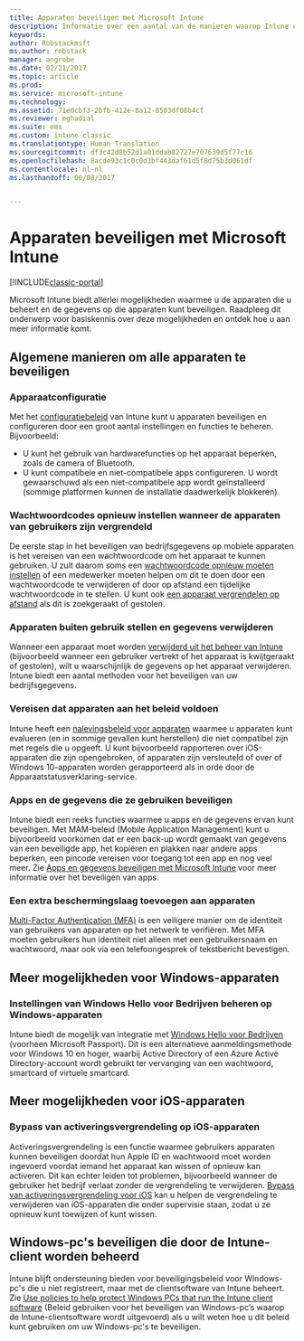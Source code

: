 ```yaml
---
title: Apparaten beveiligen met Microsoft Intune
description: Informatie over een aantal van de manieren waarop Intune uw apparaten kan beschermen tegen onbevoegde toegang en andere dreigingen.
keywords: 
author: Robstackmsft
ms.author: robstack
manager: angrobe
ms.date: 02/21/2017
ms.topic: article
ms.prod: 
ms.service: microsoft-intune
ms.technology: 
ms.assetid: 71e0cbf3-2bfb-412e-8a12-8503df08b4cf
ms.reviewer: mghadial
ms.suite: ems
ms.custom: intune-classic
ms.translationtype: Human Translation
ms.sourcegitcommit: df3c42d8b52d1a01ddab82727e707639d5f77c16
ms.openlocfilehash: 8acde93c1c0c0d3bf443daf61d5f8d75b3d061df
ms.contentlocale: nl-nl
ms.lasthandoff: 06/08/2017


---
```


# <a name="protect-devices-with-microsoft-intune"></a>Apparaten beveiligen met Microsoft Intune

[!INCLUDE[classic-portal](../includes/classic-portal.md)]

Microsoft Intune biedt allerlei mogelijkheden waarmee u de apparaten die u beheert en de gegevens op die apparaten kunt beveiligen. Raadpleeg dit onderwerp voor basiskennis over deze mogelijkheden en ontdek hoe u aan meer informatie komt.

## <a name="general-ways-to-protect-all-devices"></a>Algemene manieren om alle apparaten te beveiligen

### <a name="device-configuration"></a>Apparaatconfiguratie
Met het [configuratiebeleid](manage-settings-and-features-on-your-devices-with-microsoft-intune-policies.md) van Intune kunt u apparaten beveiligen en configureren door een groot aantal instellingen en functies te beheren. Bijvoorbeeld:
- U kunt het gebruik van hardwarefuncties op het apparaat beperken, zoals de camera of Bluetooth.
- U kunt compatibele en niet-compatibele apps configureren. U wordt gewaarschuwd als een niet-compatibele app wordt geïnstalleerd (sommige platformen kunnen de installatie daadwerkelijk blokkeren).

### <a name="reset-passcodes-when-users-are-locked-out-of-their-devices"></a>Wachtwoordcodes opnieuw instellen wanneer de apparaten van gebruikers zijn vergrendeld
De eerste stap in het beveiligen van bedrijfsgegevens op mobiele apparaten is het vereisen van een wachtwoordcode om het apparaat te kunnen gebruiken. U zult daarom soms een [wachtwoordcode opnieuw moeten instellen](use-remote-lock-and-passcode-reset-in-microsoft-intune.md) of een medewerker moeten helpen om dit te doen door een wachtwoordcode te verwijderen of door op afstand een tijdelijke wachtwoordcode in te stellen. U kunt ook [een apparaat vergrendelen op afstand](use-remote-lock-and-passcode-reset-in-microsoft-intune.md) als dit is zoekgeraakt of gestolen.

### <a name="retire-devices-and-remove-data"></a>Apparaten buiten gebruik stellen en gegevens verwijderen
Wanneer een apparaat moet worden [verwijderd uit het beheer van Intune](retire-devices-from-microsoft-intune-management.md) (bijvoorbeeld wanneer een gebruiker vertrekt of het apparaat is kwijtgeraakt of gestolen), wilt u waarschijnlijk de gegevens op het apparaat verwijderen. Intune biedt een aantal methoden voor het beveiligen van uw bedrijfsgegevens.

### <a name="require-devices-to-be-compliant"></a>Vereisen dat apparaten aan het beleid voldoen
Intune heeft een [nalevingsbeleid voor apparaten](introduction-to-device-compliance-policies-in-microsoft-intune.md) waarmee u apparaten kunt evalueren (en in sommige gevallen kunt herstellen) die niet compatibel zijn met regels die u opgeeft. U kunt bijvoorbeeld rapporteren over iOS-apparaten die zijn opengebroken, of apparaten zijn versleuteld of over of Windows 10-apparaten worden gerapporteerd als in orde door de Apparaatstatusverklaring-service.

### <a name="protect-apps-and-the-data-they-use"></a>Apps en de gegevens die ze gebruiken beveiligen
Intune biedt een reeks functies waarmee u apps en de gegevens ervan kunt beveiligen. Met MAM-beleid (Mobile Application Management) kunt u bijvoorbeeld voorkomen dat er een back-up wordt gemaakt van gegevens van een beveiligde app, het kopiëren en plakken naar andere apps beperken, een pincode vereisen voor toegang tot een app en nog veel meer. Zie [Apps en gegevens beveiligen met Microsoft Intune](protect-apps-and-data-with-microsoft-intune.md) voor meer informatie over het beveiligen van apps.

### <a name="add-an-additional-layer-of-protection-to-devices"></a>Een extra beschermingslaag toevoegen aan apparaten
[Multi-Factor Authentication (MFA)](multi-factor-authentication-azure-active-directory.md) is een veiligere manier om de identiteit van gebruikers van apparaten op het netwerk te verifiëren.  Met MFA moeten gebruikers hun identiteit niet alleen met een gebruikersnaam en wachtwoord, maar ook via een telefoongesprek of tekstbericht bevestigen.

## <a name="further-capabilities-for-windows-devices"></a>Meer mogelijkheden voor Windows-apparaten

### <a name="control-windows-hello-for-business-settings-on-windows-devices"></a>Instellingen van Windows Hello voor Bedrijven beheren op Windows-apparaten
Intune biedt de mogelijk van integratie met [Windows Hello voor Bedrijven](control-microsoft-passport-settings-on-devices-with-microsoft-intune.md) (voorheen Microsoft Passport). Dit is een alternatieve aanmeldingsmethode voor Windows 10 en hoger, waarbij Active Directory of een Azure Active Directory-account wordt gebruikt ter vervanging van een wachtwoord, smartcard of virtuele smartcard.

## <a name="further-capabilities-for-ios-devices"></a>Meer mogelijkheden voor iOS-apparaten

### <a name="bypass-activation-lock-on-ios-devices"></a>Bypass van activeringsvergrendeling op iOS-apparaten
Activeringsvergrendeling is een functie waarmee gebruikers apparaten kunnen beveiligen doordat hun Apple ID en wachtwoord moet worden ingevoerd voordat iemand het apparaat kan wissen of opnieuw kan activeren. Dit kan echter leiden tot problemen, bijvoorbeeld wanneer de gebruiker het bedrijf verlaat zonder de vergrendeling te verwijderen. [Bypass van activeringsvergrendeling voor iOS](help-protect-ios-devices-with-activation-lock-bypass-for-microsoft-intune.md) kan u helpen de vergrendeling te verwijderen van iOS-apparaten die onder supervisie staan, zodat u ze opnieuw kunt toewijzen of kunt wissen.



## <a name="protect-windows-pcs-managed-with-the-intune-client"></a>Windows-pc's beveiligen die door de Intune-client worden beheerd
Intune blijft ondersteuning bieden voor beveiligingsbeleid voor Windows-pc's die u niet registreert, maar met de clientsoftware van Intune beheert. Zie [Use policies to help protect Windows PCs that run the Intune client software](policies-to-protect-windows-pcs-in-microsoft-intune.md) (Beleid gebruiken voor het beveiligen van Windows-pc’s waarop de Intune-clientsoftware wordt uitgevoerd) als u wilt weten hoe u dit beleid kunt gebruiken om uw Windows-pc's te beveiligen.

